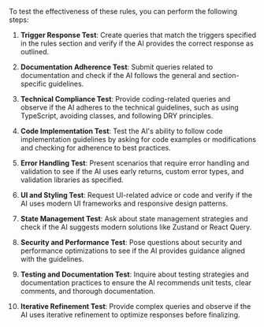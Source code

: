 To test the effectiveness of these rules, you can perform the following steps:

1. **Trigger Response Test**: Create queries that match the triggers specified in the rules section and verify if the AI provides the correct response as outlined.

2. **Documentation Adherence Test**: Submit queries related to documentation and check if the AI follows the general and section-specific guidelines.

3. **Technical Compliance Test**: Provide coding-related queries and observe if the AI adheres to the technical guidelines, such as using TypeScript, avoiding classes, and following DRY principles.

4. **Code Implementation Test**: Test the AI's ability to follow code implementation guidelines by asking for code examples or modifications and checking for adherence to best practices.

5. **Error Handling Test**: Present scenarios that require error handling and validation to see if the AI uses early returns, custom error types, and validation libraries as specified.

6. **UI and Styling Test**: Request UI-related advice or code and verify if the AI uses modern UI frameworks and responsive design patterns.

7. **State Management Test**: Ask about state management strategies and check if the AI suggests modern solutions like Zustand or React Query.

8. **Security and Performance Test**: Pose questions about security and performance optimizations to see if the AI provides guidance aligned with the guidelines.

9. **Testing and Documentation Test**: Inquire about testing strategies and documentation practices to ensure the AI recommends unit tests, clear comments, and thorough documentation.

10. **Iterative Refinement Test**: Provide complex queries and observe if the AI uses iterative refinement to optimize responses before finalizing.
 